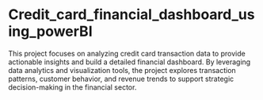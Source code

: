 # Credit_card_financial_dashboard_using_powerBI
This project focuses on analyzing credit card transaction data to provide actionable insights and build a detailed financial dashboard. By leveraging data analytics and visualization tools, the project explores transaction patterns, customer behavior, and revenue trends to support strategic decision-making in the financial sector.
